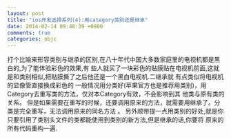 ```yaml
---
layout: post
title: "ios开发选择系列(4):用category类别还是继承"
date: 2014-02-14 09:48:39 +0800
comments: true
categories: objc
---
```


打个比喻来形容类别与继承的区别,在八十年代中国大多数家庭里的电视机都是黑白的,为了能体验彩色的效果,有
些人就买了一块彩色的贴膜贴在电视机前面,这就是和类别相似,把贴膜撕了之后他还是一个黑白电视机.二继承就
有点类似将电视机的显像管直接换成彩色的
一般情况用分类好(苹果官方也是推荐用类别)，用Category去重写类的方法，仅对本Category有效，不会影响到其
他类与原有类的关系。
但是如果需要在重写的时候，还要调用原来的方法，就需要用继承了。分类是完全重写，无法调用原来的同名方法
。
另外顺带提一点用类别的好处,就是你只要引用了类别头文件的类都能使用到类别的新方法,但是继承的话,你要将
原来的所有代码重构一遍.
